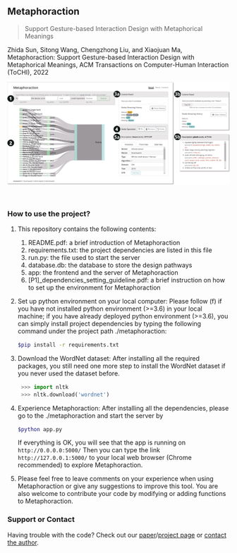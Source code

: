 ## Metaphoraction
> Support Gesture-based Interaction Design with Metaphorical Meanings

Zhida Sun, Sitong Wang, Chengzhong Liu, and Xiaojuan Ma, Metaphoraction: Support Gesture-based Interaction Design with Metaphorical Meanings, ACM Transactions on Computer-Human Interaction (ToCHI), 2022

![](images/interface.jpg)

<br />

### How to use the project?

1. This repository contains the following contents:
    1. README.pdf: a brief introduction of Metaphoraction
    2. requirements.txt: the project dependencies are listed in this file
    3. run.py: the file used to start the server
    4. database.db: the database to store the design pathways
    5. app: the frontend and the server of Metaphoraction
    6. [P1]_dependencies_setting_guideline.pdf: a brief instruction on how to set up the environment for Metaphoraction

2. Set up python environment on your local computer: Please follow (f) if you have not installed python environment (>=3.6) in your local machine; if you have already deployed python environment (>=3.6), you can simply install project dependencies by typing the following command under the project path ./metaphoraction:

    ```bash
    $pip install -r requirements.txt
    ```


3. Download the WordNet dataset: After installing all the required packages, you still need one more step to install the WordNet dataset if you never used the dataset before.

    ```python
     >>> import nltk
     >>> nltk.download('wordnet')
    ```


4. Experience Metaphoraction: After installing all the dependencies, please go to the ./metaphoraction and start the server by

    ```bash
    $python app.py
    ```

    If everything is OK, you will see that the app is running on `http://0.0.0.0:5000/`
    Then you can type the link `http://127.0.0.1:5000/` to your local web browser (Chrome recommended) to explore Metaphoraction.

5. Please feel free to leave comments on your experience when using Metaphoraction or give any suggestions to improve this tool.
You are also welcome to contribute your code by modifying or adding functions to Metaphoraction.


### Support or Contact

Having trouble with the code? Check out our [paper]()/[project page](https://zhdsun.github.io/projects/mim/) or [contact the author](sunzhida@outlook.com).
